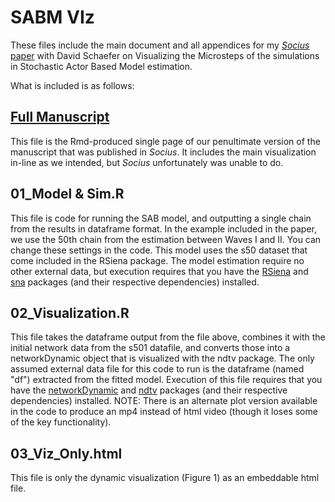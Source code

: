 # SABM VIz

These files include the main document and all appendices for my [*Socius* paper](https://journals.sagepub.com/doi/full/10.1177/2378023118816545) with David Schaefer on Visualizing the Microsteps of the simulations in Stochastic Actor Based Model estimation.

What is included is as follows:

## [Full Manuscript](https://jimiadams.github.io/SABM-VIz/)
This file is the Rmd-produced single page of our penultimate version of the manuscript that was published in *Socius*. It includes the main visualization in-line as we intended, but *Socius* unfortunately was unable to do.

## 01_Model & Sim.R
This file is code for running the SAB model, and outputting a single chain from the results in dataframe format. In the example included in the paper, we use the 50th chain from the estimation between Waves I and II. You can change these settings in the code. This model uses the s50 dataset that come included in the RSiena package. The model estimation require no other external data, but execution requires that you have the [RSiena](https://cran.r-project.org/web/packages/RSiena/index.html) and [sna](https://cran.r-project.org/web/packages/sna/index.html) packages (and their respective dependencies) installed.
	
## 02_Visualization.R
This file takes the dataframe output from the file above, combines it with the initial network data from the s501 datafile, and converts those into a networkDynamic object that is visualized with the ndtv package. The only assumed external data file for this code to run is the dataframe (named "df") extracted from the fitted model. Execution of this file requires that you have the [networkDynamic](https://cran.r-project.org/web/packages/networkDynamic/index.html) and [ndtv](https://cran.r-project.org/web/packages/ndtv/index.html) packages (and their respective dependencies) installed. NOTE: There is an alternate plot version available in the code to produce an mp4 instead of html video (though it loses some of the key functionality).

## 03_Viz_Only.html
This file is only the dynamic visualization (Figure 1) as an embeddable html file. 
